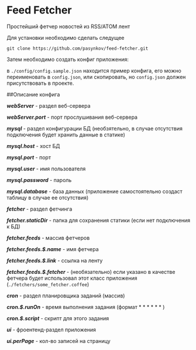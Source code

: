 # Feed Fetcher
Простейший фетчер новостей из RSS/ATOM лент

Для установки необходимо сделать следущее

`
    git clone https://github.com/pasynkov/feed-fetcher.git 
`

Затем необходимо создать конфиг приложения:

в `./config/config.sample.json` находится пример конфига, его можно переименовать в `config.json`, или скопировать, 
но `config.json` должен присутствовать в проекте. 

##Описание конфига


***webServer*** - раздел веб-сервера

***webServer.port*** - порт прослушивания веб-сервера

***mysql*** - раздел конфигурации БД (необзятельно, в случае отсутствия подключения будет хранить данные в статике)

***mysql.host*** - хост БД

***mysql.port*** - порт

***mysql.user*** - имя пользователя

***mysql.password*** - пароль

***mysql.database*** - база данных (приложение самостоятельно создаст таблицу в случае ее отсутствия)



***fetcher*** - раздел фетчинга

***fetcher.staticDir*** - папка для сохранения статики (если нет подключения к БД)

***fetcher.feeds*** - массив фетчеров

***fetcher.feeds.$.name*** - имя фетчера

***fetcher.feeds.$.link*** - ссылка на ленту

***fetcher.feeds.$.fetcher*** - (необязательно) если указано в качестве фетчера будет использовал этот класс приложения 
(`./fetchers/some_fetcher.coffee`)


***cron*** - раздел планировщика заданий (массив)

***cron.$.runOn*** - время выполнения задания (формат * * * * * * )

***cron.$.script*** - скрипт для этого задания

***ui*** - фроентенд-раздел приложения

***ui.perPage*** - кол-во записей на страницу




